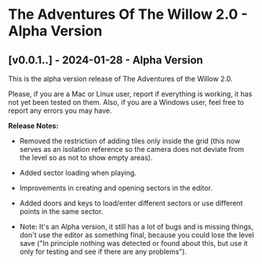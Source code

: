 # The Adventures Of The Willow 2.0 - Alpha Version

## [v0.0.1..] - 2024-01-28 - Alpha Version

   This is the alpha version release of The Adventures of the Willow 2.0.
  
  Please, if you are a Mac or Linux user, report if everything is working, it has not yet been tested on them. Also, if you are a Windows user, feel free to report any errors you may have.
  
  **Release Notes:**
  - Removed the restriction of adding tiles only inside the grid (this now serves as an isolation reference so the camera does not deviate from the level so as not to show empty areas).
  - Added sector loading when playing.
  - Improvements in creating and opening sectors in the editor.
  - Added doors and keys to load/enter different sectors or use different points in the same sector.
  
  - Note: It's an Alpha version, it still has a lot of bugs and is missing things, don't use the editor as something final, because you could lose the level save ("In principle nothing was detected or found about this, but use it only for testing and see if there are any problems").


